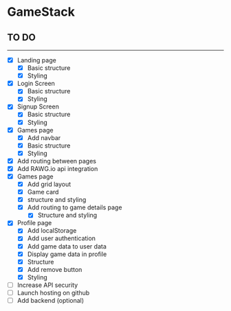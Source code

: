 # GameStack

## TO DO

---

- [x] Landing page
  - [x] Basic structure
  - [x] Styling
- [x] Login Screen
  - [x] Basic structure
  - [x] Styling
- [x] Signup Screen
  - [x] Basic structure
  - [x] Styling
- [x] Games page
  - [x] Add navbar
  - [x] Basic structure
  - [x] Styling
- [x] Add routing between pages
- [x] Add RAWG.io api integration
- [x] Games page
  - [x] Add grid layout
  - [x] Game card
  - [x] structure and styling
  - [x] Add routing to game details page
    - [x] Structure and styling
- [x] Profile page
  - [x] Add localStorage
  - [x] Add user authentication
  - [x] Add game data to user data
  - [x] Display game data in profile
  - [x] Structure
  - [x] Add remove button
  - [x] Styling
- [ ] Increase API security
- [ ] Launch hosting on github
- [ ] Add backend (optional)

